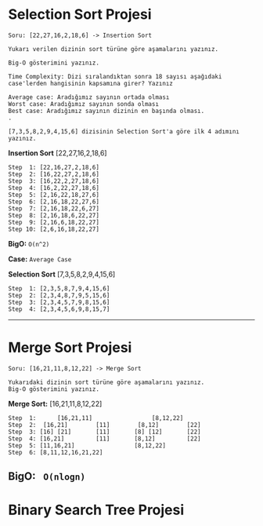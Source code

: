 # Selection Sort Projesi
```
Soru: [22,27,16,2,18,6] -> Insertion Sort

Yukarı verilen dizinin sort türüne göre aşamalarını yazınız.

Big-O gösterimini yazınız.

Time Complexity: Dizi sıralandıktan sonra 18 sayısı aşağıdaki case'lerden hangisinin kapsamına girer? Yazınız

Average case: Aradığımız sayının ortada olması
Worst case: Aradığımız sayının sonda olması
Best case: Aradığımız sayının dizinin en başında olması.
.

[7,3,5,8,2,9,4,15,6] dizisinin Selection Sort'a göre ilk 4 adımını yazınız.

```
**Insertion Sort** [22,27,16,2,18,6]
```
Step  1: [22,16,27,2,18,6]
Step  2: [16,22,27,2,18,6]
Step  3: [16,22,2,27,18,6]
Step  4: [16,2,22,27,18,6]
Step  5: [2,16,22,18,27,6]
Step  6: [2,16,18,22,27,6]
Step  7: [2,16,18,22,6,27]
Step  8: [2,16,18,6,22,27]
Step  9: [2,16,6,18,22,27]
Step 10: [2,6,16,18,22,27]
```

**BigO:**  ```O(n^2)```

**Case:** ```Average Case```

**Selection Sort** [7,3,5,8,2,9,4,15,6]
```
Step  1: [2,3,5,8,7,9,4,15,6]
Step  2: [2,3,4,8,7,9,5,15,6]
Step  3: [2,3,4,5,7,9,8,15,6]
Step  4: [2,3,4,5,6,9,8,15,7]
```
---
# Merge Sort Projesi

```
Soru: [16,21,11,8,12,22] -> Merge Sort

Yukarıdaki dizinin sort türüne göre aşamalarını yazınız.
Big-O gösterimini yazınız.

```

**Merge Sort:** [16,21,11,8,12,22]
```
Step  1:      [16,21,11]                 [8,12,22]
Step  2:  [16,21]        [11]        [8,12]        [22]
Step  3: [16] [21]       [11]       [8] [12]       [22]
Step  4: [16,21]         [11]       [8,12]         [22]
Step  5: [11,16,21]                 [8,12,22]
Step  6: [8,11,12,16,21,22]
```
**BigO:**  ``` O(nlogn)```
---
# Binary Search Tree Projesi
